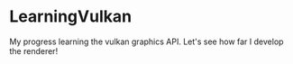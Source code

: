 # LearningVulkan
My progress learning the vulkan graphics API. Let's see how far I develop the renderer!
